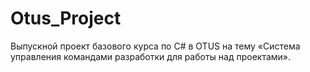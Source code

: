 # Otus_Project
Выпускной проект базового курса по C# в OTUS на тему «Система управления командами разработки для работы над проектами». 
